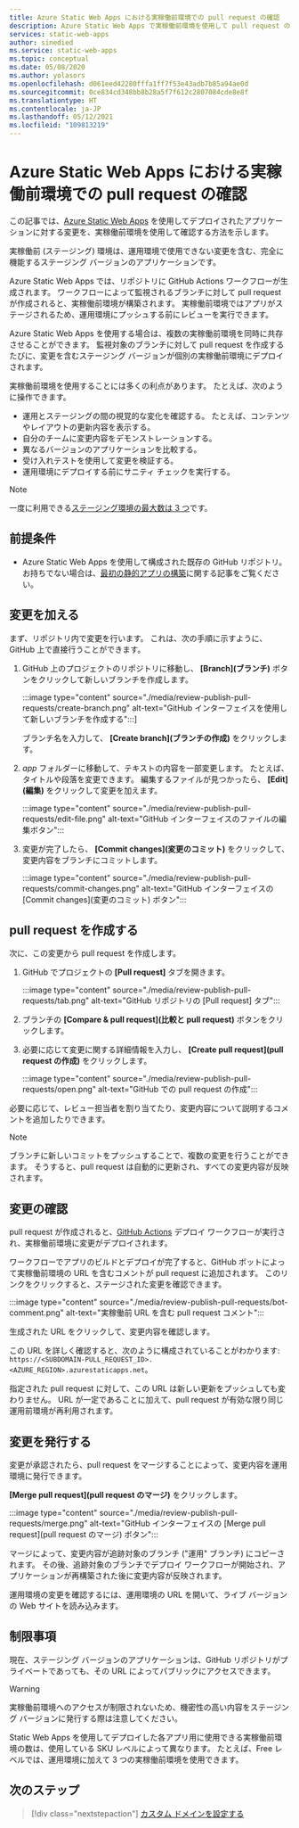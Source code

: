 ```yaml
---
title: Azure Static Web Apps における実稼働前環境での pull request の確認
description: Azure Static Web Apps で実稼働前環境を使用して pull request の変更を確認する方法について説明します。
services: static-web-apps
author: sinedied
ms.service: static-web-apps
ms.topic: conceptual
ms.date: 05/08/2020
ms.author: yolasors
ms.openlocfilehash: d061eed42280fffa1ff7f53e43adb7b85a94ae0d
ms.sourcegitcommit: 0ce834cd348bb8b28a5f7f612c2807084cde8e8f
ms.translationtype: HT
ms.contentlocale: ja-JP
ms.lasthandoff: 05/12/2021
ms.locfileid: "109813219"
---
```

# <a name="review-pull-requests-in-pre-production-environments-in-azure-static-web-apps"></a>Azure Static Web Apps における実稼働前環境での pull request の確認

この記事では、[Azure Static Web Apps](overview.md) を使用してデプロイされたアプリケーションに対する変更を、実稼働前環境を使用して確認する方法を示します。

実稼働前 (ステージング) 環境は、運用環境で使用できない変更を含む、完全に機能するステージング バージョンのアプリケーションです。

Azure Static Web Apps では、リポジトリに GitHub Actions ワークフローが生成されます。 ワークフローによって監視されるブランチに対して pull request が作成されると、実稼働前環境が構築されます。 実稼働前環境ではアプリがステージされるため、運用環境にプッシュする前にレビューを実行できます。

Azure Static Web Apps を使用する場合は、複数の実稼働前環境を同時に共存させることができます。 監視対象のブランチに対して pull request を作成するたびに、変更を含むステージング バージョンが個別の実稼働前環境にデプロイされます。

実稼働前環境を使用することには多くの利点があります。 たとえば、次のように操作できます。

- 運用とステージングの間の視覚的な変化を確認する。 たとえば、コンテンツやレイアウトの更新内容を表示する。
- 自分のチームに変更内容をデモンストレーションする。
- 異なるバージョンのアプリケーションを比較する。
- 受け入れテストを使用して変更を検証する。
- 運用環境にデプロイする前にサニティ チェックを実行する。

> [!NOTE]
> 一度に利用できる[ステージング環境の最大数は 3 つ](quotas.md)です。

## <a name="prerequisites"></a>前提条件

- Azure Static Web Apps を使用して構成された既存の GitHub リポジトリ。 お持ちでない場合は、[最初の静的アプリの構築](getting-started.md)に関する記事をご覧ください。

## <a name="make-a-change"></a>変更を加える

まず、リポジトリ内で変更を行います。 これは、次の手順に示すように、GitHub 上で直接行うことができます。

1. GitHub 上のプロジェクトのリポジトリに移動し、 **[Branch]\(ブランチ)** ボタンをクリックして新しいブランチを作成します。

    :::image type="content" source="./media/review-publish-pull-requests/create-branch.png" alt-text="GitHub インターフェイスを使用して新しいブランチを作成する":::]

    ブランチ名を入力して、 **[Create branch]\(ブランチの作成\)** をクリックします。

1. _app_ フォルダーに移動して、テキストの内容を一部変更します。 たとえば、タイトルや段落を変更できます。 編集するファイルが見つかったら、 **[Edit]\(編集\)** をクリックして変更を加えます。

    :::image type="content" source="./media/review-publish-pull-requests/edit-file.png" alt-text="GitHub インターフェイスのファイルの編集ボタン":::

1. 変更が完了したら、 **[Commit changes]\(変更のコミット\)** をクリックして、変更内容をブランチにコミットします。

    :::image type="content" source="./media/review-publish-pull-requests/commit-changes.png" alt-text="GitHub インターフェイスの [Commit changes]\(変更のコミット\) ボタン":::

## <a name="create-a-pull-request"></a>pull request を作成する

次に、この変更から pull request を作成します。

1. GitHub でプロジェクトの **[Pull request]** タブを開きます。

    :::image type="content" source="./media/review-publish-pull-requests/tab.png" alt-text="GitHub リポジトリの [Pull request] タブ":::

1. ブランチの **[Compare & pull request]\(比較と pull request\)** ボタンをクリックします。

1. 必要に応じて変更に関する詳細情報を入力し、 **[Create pull request]\(pull request の作成\)** をクリックします。

    :::image type="content" source="./media/review-publish-pull-requests/open.png" alt-text="GitHub での pull request の作成":::

必要に応じて、レビュー担当者を割り当てたり、変更内容について説明するコメントを追加したりできます。

> [!NOTE]
> ブランチに新しいコミットをプッシュすることで、複数の変更を行うことができます。 そうすると、pull request は自動的に更新され、すべての変更内容が反映されます。

## <a name="review-changes"></a>変更の確認

pull request が作成されると、[GitHub Actions](https://github.com/features/actions) デプロイ ワークフローが実行され、実稼働前環境に変更がデプロイされます。

ワークフローでアプリのビルドとデプロイが完了すると、GitHub ボットによって実稼働前環境の URL を含むコメントが pull request に追加されます。 このリンクをクリックすると、ステージされた変更を確認できます。

:::image type="content" source="./media/review-publish-pull-requests/bot-comment.png" alt-text="実稼働前 URL を含む pull request コメント":::

生成された URL をクリックして、変更内容を確認します。

この URL を詳しく確認すると、次のように構成されていることがわかります: `https://<SUBDOMAIN-PULL_REQUEST_ID>.<AZURE_REGION>.azurestaticapps.net`。

指定された pull request に対して、この URL は新しい更新をプッシュしても変わりません。 URL が一定であることに加えて、pull request が有効な限り同じ運用前環境が再利用されます。

## <a name="publish-changes"></a>変更を発行する

変更が承認されたら、pull request をマージすることによって、変更内容を運用環境に発行できます。

**[Merge pull request]\(pull request のマージ\)** をクリックします。

:::image type="content" source="./media/review-publish-pull-requests/merge.png" alt-text="GitHub インターフェイスの [Merge pull request]\(pull request のマージ\) ボタン":::

マージによって、変更内容が追跡対象のブランチ ("運用" ブランチ) にコピーされます。 その後、追跡対象のブランチでデプロイ ワークフローが開始され、アプリケーションが再構築された後に変更内容が反映されます。

運用環境の変更を確認するには、運用環境の URL を開いて、ライブ バージョンの Web サイトを読み込みます。

## <a name="limitations"></a>制限事項

現在、ステージング バージョンのアプリケーションは、GitHub リポジトリがプライベートであっても、その URL によってパブリックにアクセスできます。

> [!WARNING]
> 実稼働前環境へのアクセスが制限されないため、機密性の高い内容をステージング バージョンに発行する際は注意してください。

Static Web Apps を使用してデプロイした各アプリ用に使用できる実稼働前環境の数は、使用している SKU レベルによって異なります。 たとえば、Free レベルでは、運用環境に加えて 3 つの実稼働前環境を使用できます。

## <a name="next-steps"></a>次のステップ

> [!div class="nextstepaction"]
> [カスタム ドメインを設定する](custom-domain.md)
